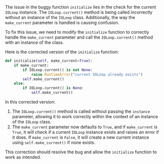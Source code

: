 The issue in the buggy function `initialize` lies in the check for the current `IOLoop` instance. The `IOLoop.current()` method is being called incorrectly without an instance of the `IOLoop` class. Additionally, the way the `make_current` parameter is handled is causing confusion.

To fix this issue, we need to modify the `initialize` function to correctly handle the `make_current` parameter and call the `IOLoop.current()` method with an instance of the class.

Here is the corrected version of the `initialize` function:

```python
def initialize(self, make_current=True):
    if make_current:
        if IOLoop.current() is not None:
            raise RuntimeError("current IOLoop already exists")
        self.make_current()
    else:
        if IOLoop.current() is None:
            self.make_current()
```

In this corrected version:
1. The `IOLoop.current()` method is called without passing the `instance` parameter, allowing it to work correctly within the context of an instance of the `IOLoop` class.
2. The `make_current` parameter now defaults to `True`, and if `make_current` is `True`, it will check if a current `IOLoop` instance exists and raises an error if it does. If `make_current` is `False`, it will create a new current instance using `self.make_current()` if none exists.

This correction should resolve the bug and allow the `initialize` function to work as intended.